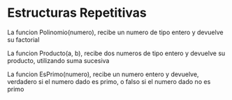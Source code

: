 <h1>Estructuras Repetitivas</h1> 

La funcion Polinomio(numero), recibe un numero de tipo entero y devuelve su factorial

La funcion Producto(a, b), recibe dos numeros de tipo entero y devuelve su producto, utilizando suma sucesiva

La funcion EsPrimo(numero), recibe un numero entero y devuelve, verdadero si el numero dado es primo, o falso si el numero dado no es primo